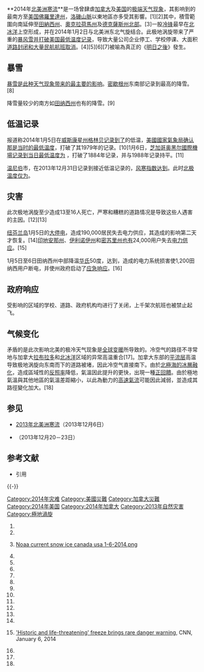 **2014年[北美洲](../Page/北美洲.md "wikilink")[寒流](../Page/寒潮.md "wikilink")**是一场曾肆虐[加拿大](../Page/加拿大.md "wikilink")及[美国](../Page/美国.md "wikilink")的[极端天气现象](https://zh.wikipedia.org/wiki/极端天气 "wikilink")，其影响到的最南方至[美国](../Page/美国.md "wikilink")[佛羅里達州](https://zh.wikipedia.org/wiki/佛羅里達州 "wikilink")，[洛磯山脈](../Page/洛磯山脈.md "wikilink")以東地區亦多受其影響。\[1\]\[2\]其中，積雪範圍向南延伸至[田納西州](https://zh.wikipedia.org/wiki/田納西州 "wikilink")、[奧克拉荷馬州](../Page/奧克拉荷馬州.md "wikilink")及[德克薩斯州北部](https://zh.wikipedia.org/wiki/德克薩斯州 "wikilink")。\[3\]一股[冷锋](../Page/冷锋.md "wikilink")最早在[北冰洋](../Page/北冰洋.md "wikilink")上空形成，并在2014年1月2日与北美洲东北气旋结合。此极地涡旋带来了严重的[暴风雪并打破美国最低温度记录](https://zh.wikipedia.org/wiki/暴风雪 "wikilink")，导致大量公司企业停工、学校停课、大面积[道路封闭和大量](https://zh.wikipedia.org/wiki/道路封闭 "wikilink")[民航航班取消](https://zh.wikipedia.org/wiki/民航 "wikilink")。\[4\]\[5\]\[6\]\[7\]被喻為真正的《[明日之後](../Page/明日之後.md "wikilink")》發生。

## 暴雪

[暴雪是此种天气现象带来的最主要的影响](https://zh.wikipedia.org/wiki/暴雪 "wikilink")。[密歇根州](../Page/密歇根州.md "wikilink")东南部记录到最高的降雪。\[8\]

降雪量较少的南方如[田纳西州](../Page/田纳西州.md "wikilink")也有的降雪。\[9\]

## 低温记录

报道称2014年1月5日在[威斯康星州](https://zh.wikipedia.org/wiki/威斯康星州 "wikilink")[格林贝记录到了](https://zh.wikipedia.org/wiki/格林贝_\(威斯康星州\) "wikilink")的低温，[美國國家氣象局确认那是当时的最低温度](https://zh.wikipedia.org/wiki/美國國家氣象局 "wikilink")，打破了其1979年的记录。\[10\]1月6日，[芝加哥](../Page/芝加哥.md "wikilink")[奥黑尔國際機場记录到当日最低温度为](https://zh.wikipedia.org/wiki/奥黑尔國際機場 "wikilink")
，打破了1884年记录，并与1988年记录持平。\[11\]

[温尼伯](../Page/温尼伯.md "wikilink")市，在2013年12月31日记录到接近低温记录的，[风寒指数达到](https://zh.wikipedia.org/wiki/风寒指数 "wikilink")。此时[北极温度仅为](https://zh.wikipedia.org/wiki/北极 "wikilink")。

## 灾害

此次极地涡旋至少造成13至16人死亡，严寒和糟糕的道路情况是导致这些人遇害的主因。\[12\]\[13\]

[纽芬兰岛](../Page/纽芬兰岛.md "wikilink")1月5日的[大停电](https://zh.wikipedia.org/wiki/大停电 "wikilink")，造成190,000居民失去电力供应，其造成的影响第二天才恢复。\[14\][印地安那州](https://zh.wikipedia.org/wiki/印地安那州 "wikilink")、[伊利诺伊州](../Page/伊利诺伊州.md "wikilink")和[密苏里州也有](https://zh.wikipedia.org/wiki/密苏里州 "wikilink")24,000用户失去[电力供应](https://zh.wikipedia.org/wiki/电力 "wikilink")。\[15\]

1月5日至6日田纳西州中部降温[华氏](https://zh.wikipedia.org/wiki/华氏 "wikilink")50度，达到，造成的电力系统损害使1,200田纳西用户断电，并使州政府启动了[应急响应](https://zh.wikipedia.org/wiki/应急响应 "wikilink")。\[16\]

## 政府响应

受影响的区域的学校、道路、政府机构均进行了关闭，上千架次航班也被禁止起飞。

## 气候变化

矛盾的是此次影响北美的极冷天气现象是[全球变暖](../Page/全球变暖.md "wikilink")所导致的。冷空气的路径不寻常地与加拿大[拉布拉多](../Page/拉布拉多.md "wikilink")和[北冰洋](../Page/北冰洋.md "wikilink")区域的异常高温重合\[17\]。加拿大东部的[平流层](../Page/平流层.md "wikilink")高温导致极地涡旋向东南而下的道路被堵，因此冷空气直接南下。由於[北極海的冰層融化](https://zh.wikipedia.org/wiki/北極海 "wikilink")，造成區域性的[反照率](../Page/反照率.md "wikilink")降低，氣溫因此提升的更快，出現一種[正回饋](../Page/正回饋.md "wikilink")。由於極地氣溫與其他地區的氣溫差距縮小，以此為動力的[高速氣流](../Page/高速氣流.md "wikilink")可能因此減弱，並造成其路徑變化加大。\[18\]

## 参见

  - [2013年北美洲寒流](https://zh.wikipedia.org/wiki/2013年北美洲寒流 "wikilink")（2013年12月6日）

  - （2013年12月20－23日）

## 参考文献

  - 引用

{{-}}

[Category:2014年灾难](https://zh.wikipedia.org/wiki/Category:2014年灾难 "wikilink")
[Category:美國災難](https://zh.wikipedia.org/wiki/Category:美國災難 "wikilink")
[Category:加拿大災難](https://zh.wikipedia.org/wiki/Category:加拿大災難 "wikilink")
[Category:2014年美国](https://zh.wikipedia.org/wiki/Category:2014年美国 "wikilink")
[Category:2014年加拿大](https://zh.wikipedia.org/wiki/Category:2014年加拿大 "wikilink")
[Category:2013年自然灾害](https://zh.wikipedia.org/wiki/Category:2013年自然灾害 "wikilink")
[Category:極地渦旋](https://zh.wikipedia.org/wiki/Category:極地渦旋 "wikilink")

1.

2.

3.  [Noaa current snow ice canada
    usa 1-6-2014.png](https://en.wikipedia.org/wiki/File:Noaa_current_snow_ice_canada_usa_1-6-2014.png)

4.

5.

6.

7.

8.

9.

10.

11.
12.
13.

14.

15. ['Historic and life-threatening' freeze brings rare danger
    warning](http://www.cnn.com/2014/01/06/us/winter-weather/index.html?hpt=hp_t1),
    CNN, January 6, 2014

16.
17.

18.